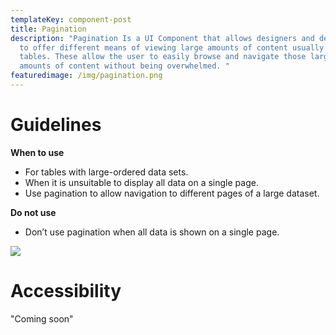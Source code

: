 ```yaml
---
templateKey: component-post
title: Pagination
description: "Pagination Is a UI Component that allows designers and developers
  to offer different means of viewing large amounts of content usually in
  tables. These allow the user to easily browse and navigate those larger
  amounts of content without being overwhelmed. "
featuredimage: /img/pagination.png
---
```

# **Guidelines**

**When to use**

* For tables with large-ordered data sets.
* When it is unsuitable to display all data on a single page.
* Use pagination to allow navigation to different pages of a large dataset.

**Do not use**

* Don’t use pagination when all data is shown on a single page.

![](/img/pagination.png)

# **Accessibility**

"Coming soon"